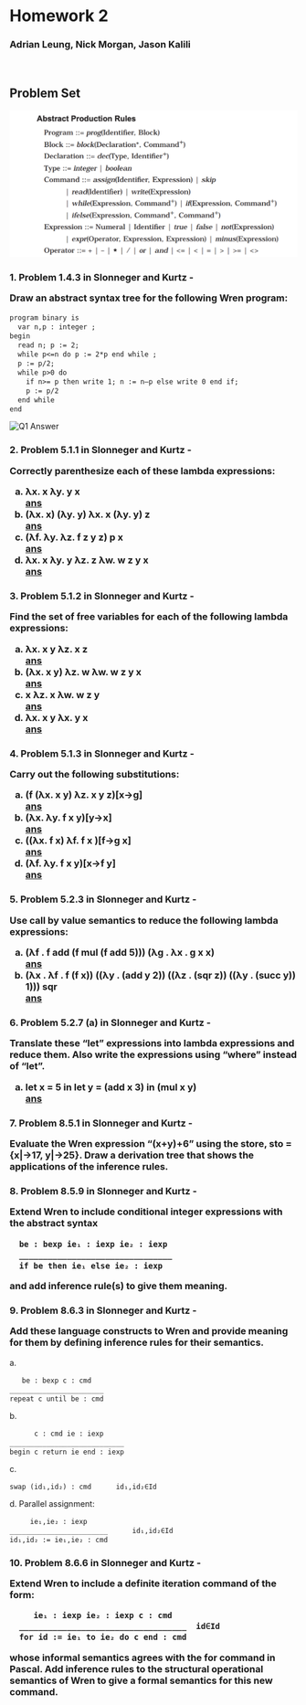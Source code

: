 # Homework 2

### Adrian Leung, Nick Morgan, Jason Kalili

<br>

## Problem Set

![Wren Rules](./assets/hw3/wren_ast_rules.png)

<h3>1. Problem 1.4.3 in Slonneger and Kurtz -

Draw an abstract syntax tree for the following Wren program:</h3>

```
program binary is
  var n,p : integer ;
begin
  read n; p := 2;
  while p<=n do p := 2*p end while ;
  p := p/2;
  while p>0 do
    if n>= p then write 1; n := n–p else write 0 end if;
    p := p/2
  end while
end
```

![Q1 Answer](.assests/hw3/1.png)

<h3>2. Problem 5.1.1 in Slonneger and Kurtz -

Correctly parenthesize each of these lambda expressions:

<ol style = 'list-style-type: lower-latin;'>
    <li> λx. x λy. y x <br><u>ans</u>
    <li> (λx. x) (λy. y) λx. x (λy. y) z <br><u>ans</u>
    <li> (λf. λy. λz. f z y z) p x <br><u>ans</u>
    <li> λx. x λy. y λz. z λw. w z y x <br><u>ans</u> 
</ol>
</h3>

<h3>3. Problem 5.1.2 in Slonneger and Kurtz -

Find the set of free variables for each of the following lambda expressions:

<ol style = 'list-style-type: lower-latin;'>
    <li> λx. x y λz. x z <br><u>ans</u>
    <li> (λx. x y) λz. w λw. w z y x <br><u>ans</u>
    <li> x λz. x λw. w z y <br><u>ans</u>
    <li> λx. x y λx. y x <br><u>ans</u> 
</ol>
</h3>

<h3>4. Problem 5.1.3 in Slonneger and Kurtz -

Carry out the following substitutions:

<ol style = 'list-style-type: lower-latin;'>
    <li> (f (λx. x y) λz. x y z)[x→g] <br><u>ans</u>
    <li> (λx. λy. f x y)[y→x] <br><u>ans</u>
    <li> ((λx. f x) λf. f x )[f→g x] <br><u>ans</u>
    <li> (λf. λy. f x y)[x→f y] <br><u>ans</u> 
</ol>
</h3>

<h3>5. Problem 5.2.3 in Slonneger and Kurtz -

Use call by value semantics to reduce the following lambda expressions:

<ol style = 'list-style-type: lower-latin;'>
    <li> (λf . f add (f mul (f add 5))) (λg . λx . g x x) <br><u>ans</u>
    <li> (λx . λf . f (f x)) ((λy . (add y 2)) ((λz . (sqr z)) ((λy . (succ y)) 1))) sqr <br><u>ans</u>
</ol>
</h3>

<h3>6. Problem 5.2.7 (a) in Slonneger and Kurtz -

Translate these “let” expressions into lambda expressions and reduce them. Also write the expressions using “where” instead of “let”.

<ol style = 'list-style-type: lower-latin;'>
    <li> let x = 5 in let y = (add x 3) in (mul x y) <br><u>ans</u>
</ol>
</h3>

<h3>7. Problem 8.5.1 in Slonneger and Kurtz -

Evaluate the Wren expression “(x+y)+6” using the store, sto = {x|→17,
y|→25}. Draw a derivation tree that shows the applications of the inference rules.

</h3>

<h3>8. Problem 8.5.9 in Slonneger and Kurtz -

Extend Wren to include conditional integer expressions with the abstract syntax

```
  be : bexp ie₁ : iexp ie₂ : iexp
  ________________________________
  if be then ie₁ else ie₂ : iexp
```

and add inference rule(s) to give them meaning.

</h3>

<h3>9. Problem 8.6.3 in Slonneger and Kurtz -

Add these language constructs to Wren and provide meaning for them by defining inference rules for their semantics.

</h3>

a.

```
   be : bexp c : cmd
_______________________
repeat c until be : cmd
```

b.

```
      c : cmd ie : iexp
____________________________
begin c return ie end : iexp
```

c.

```
swap (id₁,id₂) : cmd      id₁,id₂∈Id
```

d. Parallel assignment:

```
     ie₁,ie₂ : iexp
________________________      id₁,id₂∈Id
id₁,id₂ := ie₁,ie₂ : cmd
```

<h3>10. Problem 8.6.6 in Slonneger and Kurtz -

Extend Wren to include a definite iteration command of the form:

```
     ie₁ : iexp ie₂ : iexp c : cmd
  ___________________________________  id∈Id
  for id := ie₁ to ie₂ do c end : cmd
```

whose informal semantics agrees with the for command in Pascal. Add inference rules to the structural operational semantics of Wren to give a formal semantics for this new command.

</h3>
